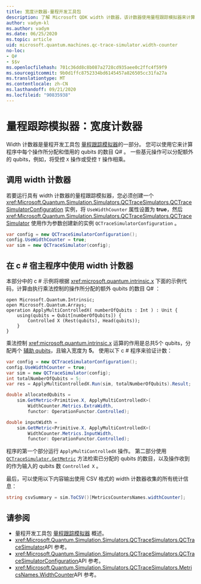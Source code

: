 ```yaml
---
title: 宽度计数器-量程开发工具包
description: 了解 Microsoft QDK width 计数器，该计数器使用量程跟踪模拟器来计算程序中由操作分配和借用的 qubits 的数量 Q# 。
author: vadym-kl
ms.author: vadym
ms.date: 06/25/2020
ms.topic: article
uid: microsoft.quantum.machines.qc-trace-simulator.width-counter
no-loc:
- Q#
- $$v
ms.openlocfilehash: 701c36dd8c8b087a2728cd935aee0c2ffc4f59f9
ms.sourcegitcommit: 9b0d1ffc8752334bd6145457a826505cc31fa27a
ms.translationtype: MT
ms.contentlocale: zh-CN
ms.lasthandoff: 09/21/2020
ms.locfileid: "90835938"
---
```

# <a name="quantum-trace-simulator-width-counter"></a>量程跟踪模拟器：宽度计数器

Width 计数器是量程开发工具包 [量程跟踪模拟器](xref:microsoft.quantum.machines.qc-trace-simulator.intro)的一部分。 您可以使用它来计算程序中每个操作所分配和借用的 qubits 的数目 Q# 。 一些基元操作可以分配额外的 qubits，例如，将受控 `X` 操作或受控 `T` 操作相乘。

## <a name="invoking-the-width-counter"></a>调用 width 计数器

若要运行具有 width 计数器的量程跟踪模拟器，您必须创建一个 <xref:Microsoft.Quantum.Simulation.Simulators.QCTraceSimulators.QCTraceSimulatorConfiguration> 实例，将 `UseWidthCounter` 属性设置为 **true**，然后 <xref:Microsoft.Quantum.Simulation.Simulators.QCTraceSimulators.QCTraceSimulator> 使用作为参数创建新的实例 `QCTraceSimulatorConfiguration` 。 

```csharp
var config = new QCTraceSimulatorConfiguration();
config.UseWidthCounter = true;
var sim = new QCTraceSimulator(config);
```

## <a name="using-the-width-counter-in-a-c-host-program"></a>在 c # 宿主程序中使用 width 计数器

本部分中的 c # 示例将根据 <xref:microsoft.quantum.intrinsic.x> 下面的示例代码，计算由执行乘法控制的操作所分配的额外 qubits 的数目 Q# ：

```qsharp
open Microsoft.Quantum.Intrinsic;
open Microsoft.Quantum.Arrays;
operation ApplyMultiControlledX( numberOfQubits : Int ) : Unit {
    using(qubits = Qubit[numberOfQubits]) {
        Controlled X (Rest(qubits), Head(qubits));
    } 
}
```

乘法控制 <xref:microsoft.quantum.intrinsic.x> 运算的作用是总共5个 qubits，分配两个 [辅助 qubits](xref:microsoft.quantum.glossary#ancilla)，且输入宽度为 **5**。 使用以下 c # 程序来验证计数：

```csharp 
var config = new QCTraceSimulatorConfiguration();
config.UseWidthCounter = true;
var sim = new QCTraceSimulator(config);
int totalNumberOfQubits = 5;
var res = ApplyMultiControlledX.Run(sim, totalNumberOfQubits).Result;

double allocatedQubits = 
    sim.GetMetric<Primitive.X, ApplyMultiControlledX>(
        WidthCounter.Metrics.ExtraWidth,
        functor: OperationFunctor.Controlled); 

double inputWidth =
    sim.GetMetric<Primitive.X, ApplyMultiControlledX>(
        WidthCounter.Metrics.InputWidth,
        functor: OperationFunctor.Controlled);
```

程序的第一个部分运行 `ApplyMultiControlledX` 操作。 第二部分使用 [`QCTraceSimulator.GetMetric`](https://docs.microsoft.com/dotnet/api/microsoft.quantum.simulation.simulators.qctracesimulators.qctracesimulator.getmetric) 方法检索已分配的 qubits 的数目，以及操作收到的作为输入的 qubits 数 `Controlled X` 。 

最后，可以使用以下内容输出使用 CSV 格式的 width 计数器收集的所有统计信息：
```csharp
string csvSummary = sim.ToCSV()[MetricsCountersNames.widthCounter];
```

## <a name="see-also"></a>请参阅

- 量程开发工具包 [量程跟踪模拟器](xref:microsoft.quantum.machines.qc-trace-simulator.intro) 概述。
- <xref:Microsoft.Quantum.Simulation.Simulators.QCTraceSimulators.QCTraceSimulator>API 参考。
- <xref:Microsoft.Quantum.Simulation.Simulators.QCTraceSimulators.QCTraceSimulatorConfiguration>API 参考。
- <xref:Microsoft.Quantum.Simulation.Simulators.QCTraceSimulators.MetricsNames.WidthCounter>API 参考。
